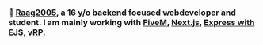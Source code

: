 ### 🌴 [Raag2005](https://raag2005.dk), a 16 y/o backend focused webdeveloper and student. I am mainly working with [FiveM](https://fivem.net), [Next.js](https://nextjs.org/), [Express with EJS](https://ejs.co/), [vRP](https://forum.cfx.re/t/release-vrp-framework/22894).
